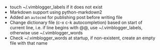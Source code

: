 * touch ~/.vimblogger_labels if it does not exist
* Markdown support using python-markdown2
* Added an `autocmd` for publishing post before writing file
* Change dictionary file (c-x c-k autocompletion) based on start of current
line, i.e. if line begins with @@, use ~/.vimblogger_labels, otherwise use
~/.vimblogger_words
* Check ~/.vimblogger_words at startup, if non-existent, create an empty file
with that name
